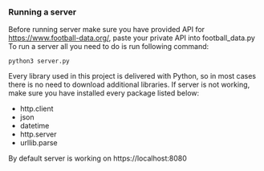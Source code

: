 ### Running a server
Before running server make sure you have provided API for https://www.football-data.org/, paste your private API into football_data.py
To run a server all you need to do is run following command:
```
python3 server.py
```
Every library used in this project is delivered with Python, so in most cases there is no need to download additional libraries. If server is not working, make sure you have installed every package listed below: 
* http.client
* json
* datetime
* http.server
* urllib.parse

By default server is working on https://localhost:8080
